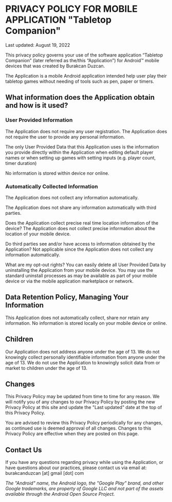 # PRIVACY POLICY FOR MOBILE APPLICATION "Tabletop Companion"

Last updated: August 19, 2022

This privacy policy governs your use of the software application “Tabletop Companion” (later referred as the/this “Application”) for Android™ mobile devices that was created by Burakcan Duzcan.

The Application is a mobile Android application intended help user play their tabletop games without needing of tools such as pen, paper or timers.

## What information does the Application obtain and how is it used?

### User Provided Information

The Application does not require any user registration. The Application does not require the user to provide any personal information.

The only User Provided Data that this Application uses is the information you provide directly within the Application when editing default player names or when setting up games with setting inputs (e.g. player count, timer duration)

No information is stored within device nor online.

### Automatically Collected Information

The Application does not collect any information automatically.

The Application does not share any information automatically with third parties.

Does the Application collect precise real time location information of the device?
The Application does not collect precise information about the location of your mobile device.

Do third parties see and/or have access to information obtained by the Application?
Not applicable since the Application does not collect any information automatically.

What are my opt-out rights?
You can easily delete all User Provided Data by uninstalling the Application from your mobile device. You may use the standard uninstall processes as may be available as part of your mobile device or via the mobile application marketplace or network.

## Data Retention Policy, Managing Your Information

This Application does not automatically collect, share nor retain any information. No information is stored locally on your mobile device or online.

## Children

Our Application does not address anyone under the age of 13. We do not knowingly collect personally identifiable information from anyone under the age of 13. We do not use the Application to knowingly solicit data from or market to children under the age of 13.

## Changes

This Privacy Policy may be updated from time to time for any reason. We will notify you of any changes to our Privacy Policy by posting the new Privacy Policy at this site and update the "Last updated" date at the top of this Privacy Policy.

You are advised to review this Privacy Policy periodically for any changes, as continued use is deemed approval of all changes. Changes to this Privacy Policy are effective when they are posted on this page.

## Contact Us

If you have any questions regarding privacy while using the Application, or have questions about our practices, please contact us via email at:
burakcanduzcan [at] gmail [dot] com

*The "Android" name, the Android logo, the "Google Play" brand, and other Google trademarks, are property of Google LLC and not part of the assets available through the Android Open Source Project.* 